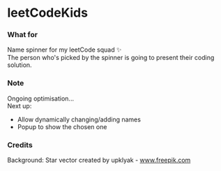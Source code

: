 # leetCodeKids  
### What for
Name spinner for my leetCode squad ✨  
The person who's picked by the spinner is going to present their coding solution.  
  
### Note
Ongoing optimisation...  
Next up:  
- Allow dynamically changing/adding names  
- Popup to show the chosen one
  
### Credits  
Background: Star vector created by upklyak - www.freepik.com
